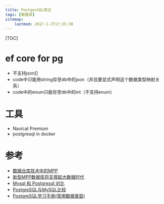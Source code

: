 ```yaml
---
title: PostgesSQL笔记
tags: [数据库]
sitemap:
    lastmod: 2017-1-2T17:35:30
---
```


[TOC]



ef core for pg
=========================

* 不支持json[]
* code中只能用string存至db中的json（并且要显式声明这个数据类型映射关系）
* code中的enum只能存至db中的int（不支持enum）




工具
=========================

* Navicat Premium
* postgresql in docker


参考
=========================

*  [数据仓库技术中的MPP](http://www.searchbi.com.cn/showcontent_62374.htm)
*  [新型MPP数据库将支撑起大数据时代](http://software.it168.com/a2014/0417/1614/000001614263.shtml)
*  [Mysql 和 Postgresql 对比](http://www.oschina.net/question/96003_13994?sort=default&p=3#answers)
*  [PostgreSQL与MySQL比较](http://bbs.chinaunix.net/thread-1688208-1-1.html)
*  [PostgreSQL学习手册(常用数据类型)](http://www.cnblogs.com/stephen-liu74/archive/2012/04/30/2293602.html)
